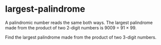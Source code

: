 # largest-palindrome
<p>A palindromic number reads the same both ways. The largest palindrome made from the product of two 2-digit numbers is 9009 = 91 × 99.</p>
<p>Find the largest palindrome made from the product of two 3-digit numbers.</p>
